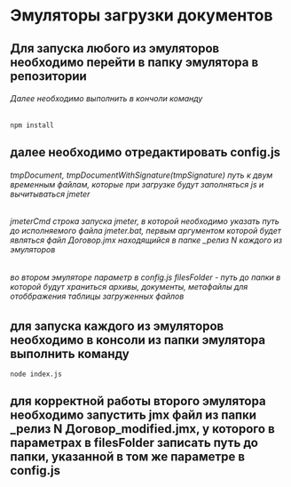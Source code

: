 # Эмуляторы загрузки документов
## Для запуска любого из эмуляторов необходимо перейти в папку эмулятора в репозитории
###### Далее необходимо выполнить в кончоли команду
```
npm install
```
## далее необходимо отредактировать config.js
###### tmpDocument, tmpDocumentWithSignature(tmpSignature) путь к двум временным файлам, которые при загрузке будут заполняться js и вычитываться jmeter
###### jmeterCmd строка запуска jmeter, в которой необходимо указать путь до исполняемого файла jmeter.bat, первым аргументом которой будет являться файл Договор.jmx находящийся в папке \_релиз N каждого из эмуляторов
###### во втором эмуляторе параметр в config.js filesFolder - путь до папки в которой будут храниться архивы, документы, метафайлы для отоббражения таблицы загруженных файлов
## для запуска каждого из эмуляторов необходимо в консоли из папки эмулятора выполнить команду
```
node index.js
```
## для корректной работы второго эмулятора необходимо запустить jmx файл из папки \_релиз N Договор_modified.jmx, у которого в параметрах в filesFolder записать путь до папки, указанной в том же параметре в config.js
